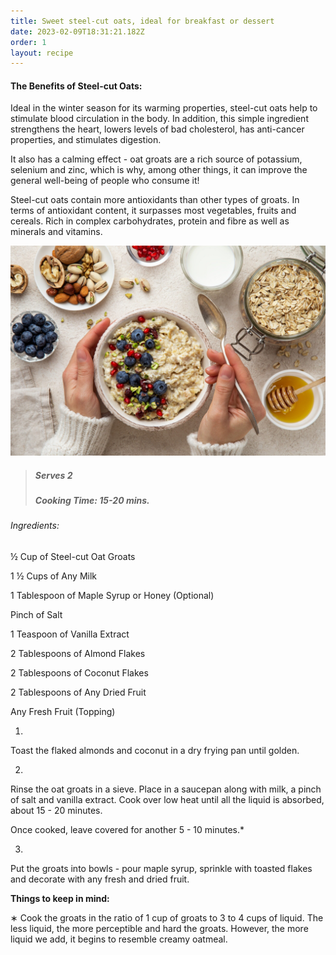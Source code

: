```yaml
---
title: Sweet steel-cut oats, ideal for breakfast or dessert
date: 2023-02-09T18:31:21.182Z
order: 1
layout: recipe
---
```

#### The Benefits of Steel-cut Oats:

Ideal in the winter season for its warming properties, steel-cut oats help to stimulate blood circulation in the body. In addition, this simple ingredient strengthens the heart, lowers levels of bad cholesterol, has anti-cancer properties, and stimulates digestion. 

It also has a calming effect - oat groats are a rich source of potassium, selenium and zinc, which is why, among other things, it can improve the general well-being of people who consume it! 

Steel-cut oats contain more antioxidants than other types of groats. In terms of antioxidant content, it surpasses most vegetables, fruits and cereals. Rich in complex carbohydrates, protein and fibre as well as minerals and vitamins.

![A bowl of porridge, topped with fruit.](../uploads/kasza-owsiana.jpeg "Spelt Porridge (Serving Example)")

> ##### Serves 2
>
> ##### Cooking Time: 15-20 mins.

###### Ingredients:

½ Cup of Steel-cut Oat Groats

1 ½ Cups of Any Milk

1 Tablespoon of Maple Syrup or Honey (Optional)

Pinch of Salt

1 Teaspoon of Vanilla Extract

2 Tablespoons of Almond Flakes

2 Tablespoons of Coconut Flakes

2 Tablespoons of Any Dried Fruit 

Any Fresh Fruit (Topping)

1.

Toast the flaked almonds and coconut in a dry frying pan until golden.

2.

Rinse the oat groats in a sieve. Place in a saucepan along with milk, a pinch of salt and vanilla extract. Cook over low heat until all the liquid is absorbed, about 15 - 20 minutes. 

Once cooked, leave covered for another 5 - 10 minutes.*

3.

Put the groats into bowls - pour maple syrup, sprinkle with toasted flakes and decorate with any fresh and dried fruit.

**Things to keep in mind:**

∗ Cook the groats in the ratio of 1 cup of groats to 3 to 4 cups of liquid. The less liquid, the more perceptible and hard the groats. However, the more liquid we add, it begins to resemble creamy oatmeal.
